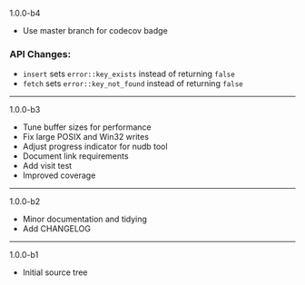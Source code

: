 1.0.0-b4

* Use master branch for codecov badge

### API Changes:

* `insert` sets `error::key_exists` instead of returning `false`
* `fetch` sets `error::key_not_found` instead of returning `false`

---

1.0.0-b3

* Tune buffer sizes for performance
* Fix large POSIX and Win32 writes
* Adjust progress indicator for nudb tool
* Document link requirements
* Add visit test
* Improved coverage

---

1.0.0-b2

* Minor documentation and tidying
* Add CHANGELOG

---

1.0.0-b1

* Initial source tree


